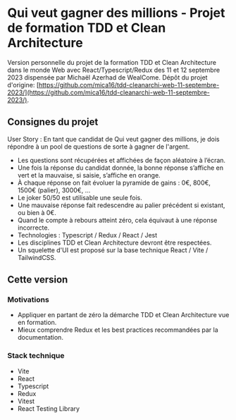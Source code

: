 # Qui veut gagner des millions - Projet de formation TDD et Clean Architecture

Version personnelle du projet de la formation TDD et Clean Architecture dans le monde Web avec React/Typescript/Redux des 11 et 12 septembre 2023 dispensée par Michaël Azerhad de WealCome. Dépôt du projet d'origine: [https://github.com/mica16/tdd-cleanarchi-web-11-septembre-2023/](https://github.com/mica16/tdd-cleanarchi-web-11-septembre-2023/).

## Consignes du projet

User Story : En tant que candidat de Qui veut gagner des millions, je dois répondre à un pool de questions de sorte à gagner de l'argent.

- Les questions sont récupérées et affichées de façon aléatoire à l’écran.
- Une fois la réponse du candidat donnée, la bonne réponse s’affiche en vert et la mauvaise, si saisie, s’affiche en orange.
- À chaque réponse on fait évoluer la pyramide de gains : 0€, 800€, 1500€ (palier), 3000€, …
- Le joker 50/50 est utilisable une seule fois.
- Une mauvaise réponse fait redescendre au palier précédent si existant, ou bien à 0€.
- Quand le compte à rebours atteint zéro, cela équivaut à une réponse incorrecte.
- Technologies : Typescript / Redux / React / Jest
- Les disciplines TDD et Clean Architecture devront être respectées.
- Un squelette d'UI est proposé sur la base technique React / Vite / TailwindCSS.

## Cette version

### Motivations

- Appliquer en partant de zéro la démarche TDD et Clean Architecture vue en formation.
- Mieux comprendre Redux et les best practices recommandées par la documentation.

### Stack technique

- Vite
- React
- Typescript
- Redux
- Vitest
- React Testing Library
